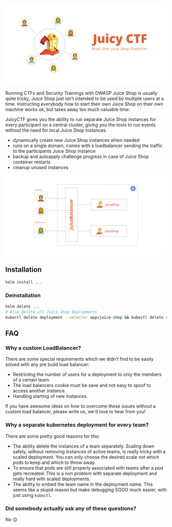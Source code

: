 ![Juicy CTF, Multi User Juice Shop Plattform](./cover.svg)

Running CTFs and Security Trainings with OWASP Juice Shop is usually quite tricky, Juice Shop just isn't intended to be used by multiple users at a time. Instructing everybody how to start their own Juice Shop on their own machine works ok, but takes away too much valuable time.

JuicyCTF gives you the ability to run separate Juice Shop instances for every participant on a central cluster, giving you the tools to run events without the need for local Juice Shop instances.

- dynamically create new Juice Shop instances when needed
- runs on a single domain, comes with a loadbalancer sending the traffic to the participants Juice Shop instance
- backup and autoapply challenge progress in case of Juice Shop container restarts
- cleanup unused instances

![Juicy CTF, High Level Achitecture Diagramm](./high-level-achitecture.svg)

## Installation

```sh
helm install ...
```

### Deinstallation

```sh
helm delete ...
# Also delete all Juice Shop Deployments
kubectl delete deployment --selector app=juice-shop && kubectl delete service --selector app=juice-shop
```

## FAQ

### Why a custom LoadBalancer?

There are some special requirements which we didn't find to be easily solved with any pre build load balancer:

- Restricting the number of users for a deployment to only the members of a certain team.
- The load balancers cookie must be save and not easy to spoof to access another instance.
- Handling starting of new instances.

If you have awesome ideas on how to overcome these issues without a custom load balancer, please write us, we'd love to hear from you!

### Why a separate kubernetes deployment for every team?

There are some pretty good reasons for this:

- The ability delete the instances of a team separately. Scaling down safely, without removing instances of active teams, is really tricky with a scaled deployment. You can only choose the desired scale not which pods to keep and which to throw away.
- To ensure that pods are still properly associated with teams after a pod gets recreated. This is a non problem with separate deployment and really hard with scaled deployments.
- The ability to embed the team name in the deployment name. This seems like a stupid reason but make debugging SOOO much easier, with just using `kubectl`.

### Did somebody actually ask any of these questions?

No 😉

